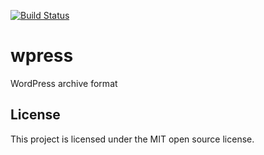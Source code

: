 [![Build Status](https://travis-ci.org/yani-/wpress.svg?branch=master)](https://travis-ci.org/yani-/wpress)

# wpress

WordPress archive format

## License

This project is licensed under the MIT open source license.
